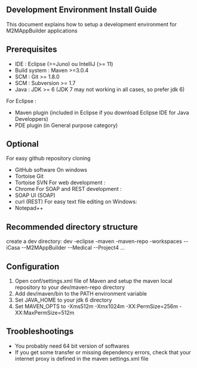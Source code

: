 Development Environment Install Guide
-------
This document explains how to setup a development environment for M2MAppBuilder applications

Prerequisites
-------

- IDE : Eclipse (>=Juno) ou IntelliJ (>= 11)
- Build system : Maven  >=3.0.4
- SCM : Git >= 1.8.0
- SCM : Subversion >= 1.7
- Java : JDK >= 6 (JDK 7 may not working in all cases, so prefer jdk 6)

For Eclipse :
- Maven plugin (included in Eclipse if you download Eclipse IDE for Java Developpers)
- PDE plugin (in General purpose category)

Optional
--------

For easy github repository cloning
- GitHub software
On windows
- Tortoise Git
- Tortoise SVN
For web development :
- Chrome
For SOAP and REST development :
- SOAP UI (SOAP)
- curl (REST)
For easy text file editing on Windows:
- Notepad++

Recommended directory structure
--------

create a dev directory:
dev
-eclipse
-maven
-maven-repo
-workspaces
--iCasa
--M2MAppBuilder
--Medical
--Project4
...

Configuration
---------

1. Open conf/settings.xml file of Maven and setup the maven local repository to your dev/maven-repo directory
2. Add dev/maven/bin to the PATH environment variable
3. Set JAVA_HOME to your jdk 6 directory
4. Set MAVEN_OPTS to -Xms512m -Xmx1024m -XX:PermSize=256m -XX:MaxPermSize=512m

Troobleshootings
-------

- You probably need 64 bit version of softwares
- If you get some transfer or missing dependency errors, check that your internet proxy is defined in the maven settings.xml file